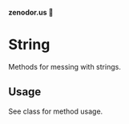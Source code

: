**zenodor.us 🔩**

# String

Methods for messing with strings.

## Usage

See class for method usage.